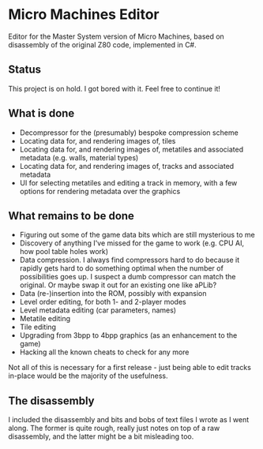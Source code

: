 Micro Machines Editor
===================

Editor for the Master System version of Micro Machines, based on disassembly of the original Z80 code, implemented in C#.

Status
----

This project is on hold. I got bored with it. Feel free to continue it!

What is done
-----

- Decompressor for the (presumably) bespoke compression scheme 
- Locating data for, and rendering images of, tiles 
- Locating data for, and rendering images of, metatiles and associated metadata (e.g. walls, material types) 
- Locating data for, and rendering images of, tracks and associated metadata 
- UI for selecting metatiles and editing a track in memory, with a few options for rendering metadata over the graphics 

What remains to be done
----

- Figuring out some of the game data bits which are still mysterious to me 
- Discovery of anything I've missed for the game to work (e.g. CPU AI, how pool table holes work) 
- Data compression. I always find compressors hard to do because it rapidly gets hard to do something optimal when the number of possibilities goes up. I suspect a dumb compressor can match the original. Or maybe swap it out for an existing one like aPLib?
- Data (re-)insertion into the ROM, possibly with expansion 
- Level order editing, for both 1- and 2-player modes 
- Level metadata editing (car parameters, names) 
- Metatile editing 
- Tile editing 
- Upgrading from 3bpp to 4bpp graphics (as an enhancement to the game) 
- Hacking all the known cheats to check for any more 

Not all of this is necessary for a first release - just being able to edit tracks in-place would be the majority of the usefulness.

The disassembly
----

I included the disassembly and bits and bobs of text files I wrote as I went along. The former is quite rough, really just notes on top of a raw disassembly, and the latter might be a bit misleading too.
